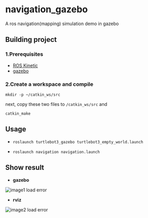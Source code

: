 # navigation_gazebo
A ros navigation(mapping) simulation demo in gazebo

## Building project
### 1.Prerequisites
* [ROS Kinetic](http://wiki.ros.org/ROS/Installation)
* [gazebo](http://gazebosim.org/)

### 2.Create a workspace and compile
`mkdir -p ~/catkin_ws/src`<br>

next, copy these two files to `/catkin_ws/src` and<br>

`catkin_make`<br>

## Usage 
  * `roslaunch turtlebot3_gazebo turtlebot3_empty_world.launch`
  
  * `roslaunch navigation navigation.launch`
  
## Show result

* **gazebo**

![image1 load error]()<br>

* **rviz**

![image2 load error]()<br>
